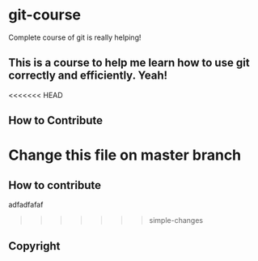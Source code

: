 # git-course
Complete course of git is really helping!
## This is a course to help me learn how to use git correctly and efficiently. Yeah!

<<<<<<< HEAD

## How to Contribute
Change this file on master branch
=======
## How to contribute
adfadfafaf
>>>>>>> simple-changes

## Copyright
